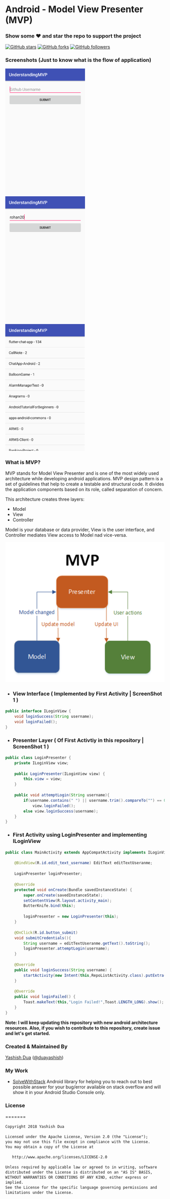 
# Android - Model View Presenter (MVP)
### Show some :heart: and star the repo to support the project
[![GitHub stars](https://img.shields.io/github/stars/yashishdua/AndroidMVP.svg?style=social&label=Star)](https://github.com/YashishDua/AndroidMVP) [![GitHub forks](https://img.shields.io/github/forks/yashishdua/AndroidMVP.svg?style=social&label=Fork)](https://github.com/yashishdua/AndroidMVP/fork) [![GitHub followers](https://img.shields.io/github/followers/yashishdua.svg?style=social&label=Follow)](https://github.com/yashishdua/AndroidMVP)

### Screenshots (Just to know what is the flow of application) 

<img src = "./img/Screenshot_Login_UI.png" height = "400"/> <img src = "./img/Screenshot_Login_Validation.png" height = "400"/> <img src = "./img/Screenshot_Repos_Loaded.png" height = "400"/>

### What is MVP?
MVP stands for Model View Presenter and is one of the most widely used architecture while developing android applications.
MVP design pattern is a set of guidelines that help to create a testable and structural code. It divides the application components based on its role, called separation of concern.

This architecture creates three layers:

+ Model
+ View
+ Controller

Model is your database or data provider, View is the user interface, and Controller mediates View access to Model nad vice-versa.

<img src = "./img/MVP.png" />

+ ### View Interface ( Implemented by First Activity | ScreenShot 1 )
```Java
public interface ILoginView {
    void loginSuccess(String username);
    void loginFailed();
}
```

+ ### Presenter Layer ( Of First Activtiy in this repository | ScreenShot 1 )
```Java
public class LoginPresenter {
    private ILoginView view;

    public LoginPresenter(ILoginView view) {
        this.view = view;
    }

    public void attemptLogin(String username){
        if(username.contains(" ") || username.trim().compareTo("") == 0)
            view.loginFailed();
        else view.loginSuccess(username);
    }
}
```

+ ### First Activity using LoginPresenter and implementing ILoginView
```Java
public class MainActivity extends AppCompatActivity implements ILoginView {

    @BindView(R.id.edit_text_username) EditText editTextUseranme;

    LoginPresenter loginPresenter;

    @Override
    protected void onCreate(Bundle savedInstanceState) {
        super.onCreate(savedInstanceState);
        setContentView(R.layout.activity_main);
        ButterKnife.bind(this);

        loginPresenter = new LoginPresenter(this);
    }

    @OnClick(R.id.button_submit)
    void submitCredentials(){
        String username = editTextUseranme.getText().toString();
        loginPresenter.attemptLogin(username);
    }

    @Override
    public void loginSuccess(String username) {
        startActivity(new Intent(this,RepoListActivity.class).putExtra("Username",username));
    }

    @Override
    public void loginFailed() {
        Toast.makeText(this,"Login Failed!",Toast.LENGTH_LONG).show();
    }
}
```




<strong> Note: I will keep updating this repository with new android architecture resources. Also, if you wish to contribute to this repository, create issue and let's get started. </strong>

### Created & Maintained By
[Yashish Dua](https://github.com/yashishdua) 
([@duayashish](https://www.twitter.com/@duayashish))


### My Work
+ [SolveWithStack](https://github.com/YashishDua/SolveWithStack)
Android library for helping you to reach out to best possible answer for your bug/error available on stack overflow and will show it in your Android Studio Console only.

### License
=======

    Copyright 2018 Yashish Dua

    Licensed under the Apache License, Version 2.0 (the "License");
    you may not use this file except in compliance with the License.
    You may obtain a copy of the License at

       http://www.apache.org/licenses/LICENSE-2.0

    Unless required by applicable law or agreed to in writing, software
    distributed under the License is distributed on an "AS IS" BASIS,
    WITHOUT WARRANTIES OR CONDITIONS OF ANY KIND, either express or implied.
    See the License for the specific language governing permissions and
    limitations under the License.
